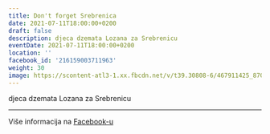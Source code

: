 ```yaml
---
title: Don't forget Srebrenica
date: 2021-07-11T18:00:00+0200
draft: false
description: djeca dzemata Lozana za Srebrenicu
eventDate: 2021-07-11T18:00:00+0200
location: ''
facebook_id: '216159003711963'
weight: 30
image: https://scontent-atl3-1.xx.fbcdn.net/v/t39.30808-6/467911425_8702124949883247_8451066247417132989_n.jpg?_nc_cat=103&ccb=1-7&_nc_sid=9e60e4&_nc_ohc=BKfA4ulrOhQQ7kNvwEHlm5i&_nc_oc=AdlrcZ9t48myI6HIWNDh1wXYpZntDWVqSuHJ9k_gwChxyMlHehSZ0x7h8bT2idbomw8&_nc_zt=23&_nc_ht=scontent-atl3-1.xx&edm=ABTKTjYEAAAA&_nc_gid=jcy-X-hJnaMRwiREyiJOKA&oh=00_AfSWIw3n1evrx13Od7i5EPO8eiZdBnHePfiUvWaPz9XM_g&oe=68921BD9
---
```


djeca dzemata Lozana za Srebrenicu

---

Više informacija na [Facebook-u](https://facebook.com/events/216159003711963)